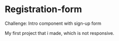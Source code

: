 # Registration-form
Challenge: Intro component with sign-up form

My first project that i made, which is not responsive. 
